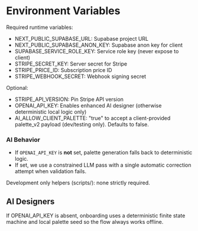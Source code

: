 # Environment Variables

Required runtime variables:

- NEXT_PUBLIC_SUPABASE_URL: Supabase project URL
- NEXT_PUBLIC_SUPABASE_ANON_KEY: Supabase anon key for client
- SUPABASE_SERVICE_ROLE_KEY: Service role key (never expose to client)
- STRIPE_SECRET_KEY: Server secret for Stripe
- STRIPE_PRICE_ID: Subscription price ID
- STRIPE_WEBHOOK_SECRET: Webhook signing secret

Optional:
- STRIPE_API_VERSION: Pin Stripe API version
- OPENAI_API_KEY: Enables enhanced AI designer (otherwise deterministic local logic only)
- AI_ALLOW_CLIENT_PALETTE: "true" to accept a client-provided palette_v2 payload (dev/testing only). Defaults to false.

### AI Behavior
- If `OPENAI_API_KEY` is **not** set, palette generation falls back to deterministic logic.
- If set, we use a constrained LLM pass with a single automatic correction attempt when validation fails.

Development only helpers (scripts/): none strictly required.

## AI Designers
If OPENAI_API_KEY is absent, onboarding uses a deterministic finite state machine and local palette seed so the flow always works offline.
